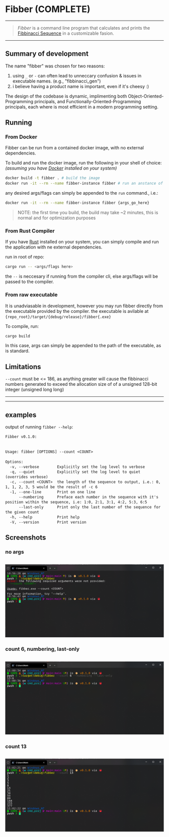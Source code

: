 # Fibber (COMPLETE)

---
> _Fibber_ is a command line program that calculates and prints the [Fibbinacci Sequence](https://en.wikipedia.org/wiki/Fibonacci_sequence) in a customizable fasion.
---

## Summary of development

The name "fibber" was chosen for two reasons:

1) using `_` or `-` can often lead to unneccary confusion & issues in executable names. (e.g., "fibbinacci_gen")
2) i believe having a product name is important, even if it's cheesy :)

The design of the codebase is dynamic, implimenting both Object-Oriented-Programming principals, and
Functionally-Oriented-Programming principals, each where is most efficient in a modern programming setting.

## Running

### From Docker

Fibber can be run from a contained docker image, with no external dependencies.

To build and run the docker image, run the following in your shell of choice:
_(assuming you have [Docker](https://docs.docker.com/get-docker/) installed on your system)_

```bash
docker build -t fibber . # build the image
docker run -it --rm --name fibber-instance fibber # run an anstance of the image
```

any desired args/flags can simply be appended to the `run` command., i.e.:

```bash
docker run -it --rm --name fibber-instance fibber {args_go_here}
```

> NOTE: the first time you build, the build may take ~2 minutes, this is normal and for optimization purposes

### From Rust Compiler

If you have [Rust](https://doc.rust-lang.org/cargo/getting-started/installation.html) installed on your system,
you can simply compile and run the application with ne external dependencies.

run in root of repo:

```bash
cargo run -- <args/flags here>
```

the `--` is neccesary if running from the compiler cli, else args/flags will be passed to the compiler.

### From raw executable

It is unadviasable in development, however you may run fibber directly from the executable provided by the compiler.
the executable is avilable at `{repo_root}/target/{debug/release}/fibber{.exe}`

To compile, run:

```bash
cargo build
```

In this case, args can simply be appended to the path of the executable, as is standard.

## Limitations

`--count` must be <= 186, as anything greater will cause the fibbinacci numbers generated to exceed
the allocation size of of a unsigned 128-bit integer (unsigned long long)

---
---

## examples

output of running `fibber --help`:

```console
Fibber v0.1.0:


Usage: fibber [OPTIONS] --count <COUNT>

Options:
  -v, --verbose        Explicitly set the log level to verbose
  -q, --quiet          Explicitly set the log level to quiet (overrides verbose)
  -c, --count <COUNT>  the length of the sequence to output, i.e.: 0, 1, 1, 2, 3, 5 would be the result of -c 6
  -1, --one-line       Print on one line
      --numbering      Preface each number in the sequence with it's position within the sequence, i.e: 1:0, 2:1, 3:1, 4:2, 5:3, 6:5
      --last-only      Print only the last number of the sequence for the given count
  -h, --help           Print help
  -V, --version        Print version
```

## Screenshots

### no args

![no args](docs/Screenshot%202023-04-26%20105702.png)
---

### count 6, numbering, last-only

![count 6, numbering, last-only](docs/Screenshot%202023-04-26%20110046.png)
---

### count 13

![count 13](docs/Screenshot%202023-04-26%20110226.png)
---
